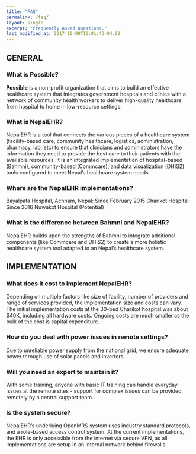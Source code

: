 ```yaml
---
title: "FAQ"
permalink: /faq/
layout: single
excerpt: "Frequently Asked Questions."
last_modified_at: 2017-10-09T10:01:43-04:00
---
```



## GENERAL

### What is Possible?
**Possible** is a non-profit organization that aims to build an effective healthcare system that integrates government hospitals and clinics with a network of community health workers to deliver high-quality healthcare from hospital to home in low-resource settings.

### What is NepalEHR?
NepalEHR is a tool that connects the various pieces of a healthcare system (facility-based care, community healthcare, logistics, administration, pharmacy, lab, etc) to ensure that clinicians and administrators have the information they need to provide the best care to their patients with the available resources. It is an integrated implementation of hospital-based (Bahmni), community-based (Commcare), and data visualization (DHIS2) tools configured to meet Nepal’s healthcare system needs.

### Where are the NepalEHR implementations?
Bayalpata Hospital, Achham, Nepal: Since February 2015
Charikot Hospital: Since 2016
Nuwakot Hospital (Potential)

### What is the difference between Bahmni and NepalEHR?
NepalEHR builds upon the strengths of Bahmni to integrate additional components (like Commcare and DHIS2) to create a more holistic healthcare system tool adapted to an Nepal’s healthcare system.

## IMPLEMENTATION

### What does it cost to implement NepalEHR?
Depending on multiple factors like size of facility, number of providers and range of services provided, the implementation size and costs can vary. The initial implementation costs at the 30-bed Charikot hospital was about $40K, including all hardware costs. Ongoing costs are much smaller as the bulk of the cost is capital expenditure.

### How do you deal with power issues in remote settings?
Due to unreliable power supply from the national grid, we ensure adequate power through use of solar panels and inverters.

### Will you need an expert to maintain it?
With some training, anyone with basic IT training can handle everyday issues at the remote sites - support for complex issues can be provided remotely by a central support team.

### Is the system secure?
NepalEHR’s underlying OpenMRS system uses industry standard protocols, and a role-based access control system. At the current implementations, the EHR is only accessible from the internet via secure VPN, as all implementations are setup in an internal network behind firewalls.
